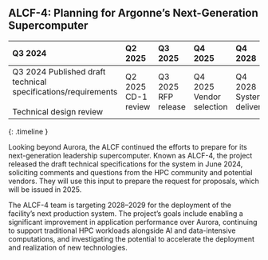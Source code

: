 ## ALCF-4: Planning for Argonne’s Next-Generation Supercomputer

| Q3 2024 | Q2 2025 | Q3 2025 | Q4 2025 | Q4 2028 | 
| :-- | :-- | :-- | :-- | :-- |
| <span>Q3 2024</span> Published draft technical specifications/requirements<br><br>Technical design review | <span>Q2 2025</span> CD-1 review | <span>Q3 2025</span> RFP release | <span>Q4 2025</span> Vendor selection | <span>Q4 2028</span> System delivery |
{: .timeline }

Looking beyond Aurora, the ALCF continued the efforts to prepare for its next-generation leadership supercomputer. Known as ALCF-4, the project released the draft technical specifications for the system in June 2024, soliciting comments and questions from the HPC community and potential vendors. They will use this input to prepare the request for proposals, which will be issued in 2025.

The ALCF-4 team is targeting 2028–2029 for the deployment of the facility’s next production system. The project’s goals include enabling a significant improvement in application performance over Aurora, continuing to support traditional HPC workloads alongside AI and data-intensive computations, and investigating the potential to accelerate the deployment and realization of new technologies.

